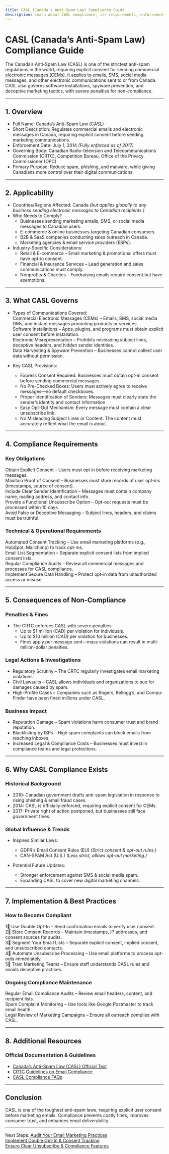 ```yaml
---
title: CASL (Canada's Anti-Spam Law) Compliance Guide
description: Learn about CASL compliance, its requirements, enforcement, and best practices for email and electronic message regulations in Canada.
---
```


# CASL (Canada’s Anti-Spam Law) Compliance Guide
The Canada’s Anti-Spam Law (CASL) is one of the strictest anti-spam regulations in the world, requiring explicit consent for sending commercial electronic messages (CEMs). It applies to emails, SMS, social media messages, and other electronic communications sent to or from Canada. CASL also governs software installations, spyware prevention, and deceptive marketing tactics, with severe penalties for non-compliance.

---

## 1. Overview
- Full Name: Canada’s Anti-Spam Law (CASL)  
- Short Description: Regulates commercial emails and electronic messages in Canada, requiring explicit consent before sending marketing communications.  
- Enforcement Date: July 1, 2014 *(Fully enforced as of 2017)*  
- Governing Body: Canadian Radio-television and Telecommunications Commission (CRTC), Competition Bureau, Office of the Privacy Commissioner (OPC)  
- Primary Purpose: Reduce spam, phishing, and malware, while giving Canadians more control over their digital communications.  

---

## 2. Applicability
- Countries/Regions Affected: Canada *(but applies globally to any business sending electronic messages to Canadian recipients.)*  
- Who Needs to Comply?  
  - Businesses sending marketing emails, SMS, or social media messages to Canadian users.  
  - E-commerce & online businesses targeting Canadian consumers.  
  - B2B & SaaS companies conducting sales outreach in Canada.  
  - Marketing agencies & email service providers (ESPs).  
- Industry-Specific Considerations:  
  - Retail & E-commerce – Email marketing & promotional offers must have opt-in consent.  
  - Financial & Insurance Services – Lead generation and sales communications must comply.  
  - Nonprofits & Charities – Fundraising emails require consent but have exemptions.  

---

## 3. What CASL Governs
- Types of Communications Covered:  
   Commercial Electronic Messages (CEMs) – Emails, SMS, social media DMs, and instant messages promoting products or services.  
   Software Installations – Apps, plugins, and programs must obtain explicit user consent before installation.  
   Electronic Misrepresentation – Prohibits misleading subject lines, deceptive headers, and hidden sender identities.  
   Data Harvesting & Spyware Prevention – Businesses cannot collect user data without permission.  

- Key CASL Provisions:  
  - Express Consent Required: Businesses must obtain opt-in consent before sending commercial messages.  
  - No Pre-Checked Boxes: Users must actively agree to receive messages—no default checkboxes.  
  - Proper Identification of Senders: Messages must clearly state the sender’s identity and contact information.  
  - Easy Opt-Out Mechanism: Every message must contain a clear unsubscribe link.  
  - No Misleading Subject Lines or Content: The content must accurately reflect what the email is about.  

---

## 4. Compliance Requirements
### Key Obligations
 Obtain Explicit Consent – Users must opt in before receiving marketing messages.  
 Maintain Proof of Consent – Businesses must store records of user opt-ins (timestamps, source of consent).  
 Include Clear Sender Identification – Messages must contain company name, mailing address, and contact info.  
 Provide a Functional Unsubscribe Option – Opt-out requests must be processed within 10 days.  
 Avoid False or Deceptive Messaging – Subject lines, headers, and claims must be truthful.  

### Technical & Operational Requirements
 Automated Consent Tracking – Use email marketing platforms (e.g., HubSpot, Mailchimp) to track opt-ins.  
 Email List Segmentation – Separate explicit consent lists from implied consent lists.  
 Regular Compliance Audits – Review all commercial messages and processes for CASL compliance.  
 Implement Secure Data Handling – Protect opt-in data from unauthorized access or misuse.  

---

## 5. Consequences of Non-Compliance
### Penalties & Fines
- The CRTC enforces CASL with severe penalties:  
  - Up to $1 million (CAD) per violation for individuals.  
  - Up to $10 million (CAD) per violation for businesses.  
  - Fines apply per message sent—mass violations can result in multi-million-dollar penalties.  

### Legal Actions & Investigations
- Regulatory Scrutiny – The CRTC regularly investigates email marketing violations.  
- Civil Lawsuits – CASL allows individuals and organizations to sue for damages caused by spam.  
- High-Profile Cases – Companies such as Rogers, Kellogg’s, and Compu-Finder have been fined millions under CASL.  

### Business Impact
- Reputation Damage – Spam violations harm consumer trust and brand reputation.  
- Blacklisting by ISPs – High spam complaints can block emails from reaching inboxes.  
- Increased Legal & Compliance Costs – Businesses must invest in compliance teams and legal protections.  

---

## 6. Why CASL Compliance Exists
### Historical Background
- 2010: Canadian government drafts anti-spam legislation in response to rising phishing & email fraud cases.  
- 2014: CASL is officially enforced, requiring explicit consent for CEMs.  
- 2017: Private right of action postponed, but businesses still face government fines.  

### Global Influence & Trends
- Inspired Similar Laws:  
  - GDPR’s Email Consent Rules (EU) *(Strict consent & opt-out rules.)*  
  - CAN-SPAM Act (U.S.) *(Less strict, allows opt-out marketing.)*  

- Potential Future Updates:  
  - Stronger enforcement against SMS & social media spam.  
  - Expanding CASL to cover new digital marketing channels.  

---

## 7. Implementation & Best Practices
### How to Become Compliant
1⃣ Use Double Opt-In – Send confirmation emails to verify user consent.  
2⃣ Store Consent Records – Maintain timestamps, IP addresses, and consent sources for audits.  
3⃣ Segment Your Email Lists – Separate explicit consent, implied consent, and unsubscribed contacts.  
4⃣ Automate Unsubscribe Processing – Use email platforms to process opt-outs immediately.  
5⃣ Train Marketing Teams – Ensure staff understands CASL rules and avoids deceptive practices.  

### Ongoing Compliance Maintenance
 Regular Email Compliance Audits – Review email headers, content, and recipient lists.  
 Spam Complaint Monitoring – Use tools like Google Postmaster to track email health.  
 Legal Review of Marketing Campaigns – Ensure all outreach complies with CASL.  

---

## 8. Additional Resources
### Official Documentation & Guidelines
- [ Canada’s Anti-Spam Law (CASL) Official Text](https://fightspam.gc.ca/)  
- [ CRTC Guidelines on Email Compliance](https://crtc.gc.ca/)  
- [ CASL Compliance FAQs](https://www.priv.gc.ca/)  

---

## Conclusion
CASL is one of the toughest anti-spam laws, requiring explicit user consent before marketing emails. Compliance prevents costly fines, improves consumer trust, and enhances email deliverability.

---

 Next Steps:
 [Audit Your Email Marketing Practices](#)  
 [Implement Double Opt-In & Consent Tracking](#)  
 [Ensure Clear Unsubscribe & Compliance Features](#)  

